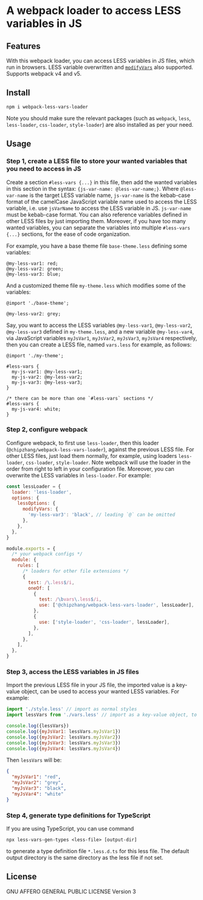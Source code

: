 # A webpack loader to access LESS variables in JS

## Features

With this webpack loader, you can access LESS variables in JS files, which run in browsers.
LESS variable overwritten and [`modifyVars`](https://lesscss.org/usage/#using-less-in-the-browser-modify-variables) also supported.
Supports webpack v4 and v5.

## Install

```shell
npm i webpack-less-vars-loader
```

Note you should make sure the relevant packages (such as `webpack`, `less`, `less-loader`, `css-loader`, `style-loader`)
are also installed as per your need.

## Usage

### Step 1, create a LESS file to store your wanted variables that you need to access in JS

Create a section `#less-vars {...}` in this file, then add the wanted variables in this section in the syntax:
`{js-var-name: @less-var-name;}`.
Where `@less-var-name` is the target LESS variable name, `js-var-name` is the kebab-case format of the camelCase JavaScript variable name
used to access the LESS variable, i.e. use `jsVarName` to access the LESS variable in JS.
`js-var-name` must be kebab-case format.
You can also reference variables defined in other LESS files by just importing them.
Moreover, if you have too many wanted variables, you can separate the variables into multiple `#less-vars {...}` sections,
for the ease of code organization.

For example, you have a base theme file `base-theme.less` defining some variables:

```less
@my-less-var1: red;
@my-less-var2: green;
@my-less-var3: blue;
```

And a customized theme file `my-theme.less` which modifies some of the variables:

```less
@import './base-theme';

@my-less-var2: grey;
```

Say, you want to access the LESS variables `@my-less-var1`, `@my-less-var2`, `@my-less-var3` defined in `my-theme.less`,
and a new variable `@my-less-var4`, via JavaScript variables `myJsVar1`, `myJsVar2`, `myJsVar3`, `myJsVar4` respectively,
then you can create a LESS file, named `vars.less` for example, as follows:

```less
@import './my-theme';

#less-vars {
  my-js-var1: @my-less-var1;
  my-js-var2: @my-less-var2;
  my-js-var3: @my-less-var3;
}

/* there can be more than one `#less-vars` sections */
#less-vars {
  my-js-var4: white;
}
```

### Step 2, configure webpack

Configure webpack, to first use `less-loader`, then this loader (`@chipzhang/webpack-less-vars-loader`),
against the previous LESS file.
For other LESS files, just load them normally, for example, using loaders `less-loader`, `css-loader`, `style-loader`.
Note webpack will use the loader in the order from right to left in your configuration file.
Moreover, you can overwrite the LESS variables in `less-loader`. For example:

```javascript
const lessLoader = {
  loader: 'less-loader',
  options: {
    lessOptions: {
      modifyVars: {
        'my-less-var3': 'black', // leading `@` can be omitted
      },
    },
  },
}

module.exports = {
  /* your webpack configs */
  module: {
    rules: [
      /* loaders for other file extensions */
      {
        test: /\.less$/i,
        oneOf: [
          {
            test: /\bvars\.less$/i,
            use: ['@chipzhang/webpack-less-vars-loader', lessLoader],
          },
          {
            use: ['style-loader', 'css-loader', lessLoader],
          },
        ],
      },
    ],
  },
}
```

### Step 3, access the LESS variables in JS files

Import the previous LESS file in your JS file, the imported value is a key-value object,
can be used to access your wanted LESS variables. For example:

```javascript
import './style.less' // import as normal styles
import lessVars from './vars.less' // import as a key-value object, to access LESS variables

console.log({lessVars})
console.log({myJsVar1: lessVars.myJsVar1})
console.log({myJsVar2: lessVars.myJsVar2})
console.log({myJsVar3: lessVars.myJsVar3})
console.log({myJsVar4: lessVars.myJsVar4})
```

Then `lessVars` will be:

```json
{
  "myJsVar1": "red",
  "myJsVar2": "grey",
  "myJsVar3": "black",
  "myJsVar4": "white"
}
```

### Step 4, generate type definitions for TypeScript

If you are using TypeScript, you can use command

```shell
npx less-vars-gen-types <less-file> [output-dir]
```

to generate a type definition file `*.less.d.ts` for this less file.
The default output directory is the same directory as the less file if not set.

## License

GNU AFFERO GENERAL PUBLIC LICENSE Version 3

